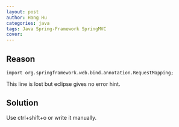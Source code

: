 ```yaml
---
layout: post
author: Hang Hu
categories: java
tags: Java Spring-Framework SpringMVC 
cover: 
---
```


## Reason

```
import org.springframework.web.bind.annotation.RequestMapping;
```
This line is lost but eclipse gives no error hint.
## Solution

Use ctrl+shift+o or write it manually.
